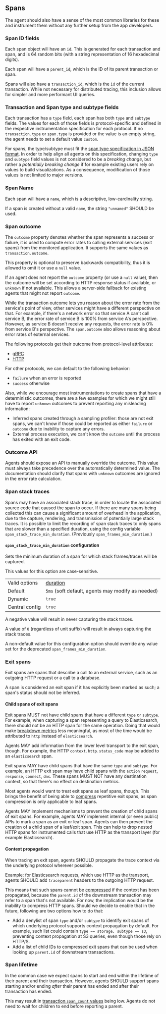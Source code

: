 ## Spans

The agent should also have a sense of the most common libraries for these and instrument them without any further setup from the app developers.

### Span ID fields

Each span object will have an `id`. This is generated for each transaction and
span, and is 64 random bits (with a string representation of 16 hexadecimal
digits).

Each span will have a `parent_id`, which is the ID of its parent transaction or
span.

Spans will also have a `transaction_id`, which is the `id` of the current
transaction. While not necessary for distributed tracing, this inclusion allows
for simpler and more performant UI queries.

### Transaction and Span type and subtype fields

Each transaction has a `type` field, each span has both `type` and `subtype` fields.
The values for each of those fields is protocol-specific and defined in the respective instrumentation specification
for each protocol.
If no `transaction.type` or `span.type` is provided or the value is an empty string, the agent needs to set a default value `custom`.

For spans, the type/subtype must fit the [span type specification in JSON format](../../tests/agents/json-specs/span_types.json).
In order to help align all agents on this specification, changing `type` and `subtype` field values is not considered
to be a _breaking change_, but rather a _potentially breaking change_ if for example existing users rely on values to
build visualizations. As a consequence, modification of those values is not limited to major versions.

### Span Name

Each span will have a `name`, which is a descriptive, low-cardinality string.

If a span is created without a valid `name`, the string `"unnamed"` SHOULD be used.

### Span outcome

The `outcome` property denotes whether the span represents a success or failure, it is used to compute error rates
to calling external services (exit spans) from the monitored application. It supports the same values as `transaction.outcome`.

This property is optional to preserve backwards compatibility, thus it is allowed to omit it or use a `null` value.

If an agent does not report the `outcome` property (or use a `null` value), then the outcome will be set according to HTTP
response status if available, or `unknown` if not available. This allows a server-side fallback for existing
agents that might not report `outcome`.

While the transaction outcome lets you reason about the error rate from the service's point of view,
other services might have a different perspective on that.
For example, if there's a network error so that service A can't call service B,
the error rate of service B is 100% from service A's perspective.
However, as service B doesn't receive any requests, the error rate is 0% from service B's perspective.
The `span.outcome` also allows reasoning about error rates of external services.

The following protocols get their outcome from protocol-level attributes:

- [gRPC](tracing-instrumentation-grpc.md#outcome)
- [HTTP](tracing-instrumentation-http.md#outcome)

For other protocols, we can default to the following behavior:

- `failure` when an error is reported
- `success` otherwise

Also, while we encourage most instrumentations to create spans that have a deterministic outcomes, there are a few
examples for which we might still have to report `unknown` outcomes to prevent reporting any misleading information:
- Inferred spans created through a sampling profiler: those are not exit spans, we can't know if those could be reported
as either `failure` or `outcome` due to inability to capture any errors.
- External process execution, we can't know the `outcome` until the process has exited with an exit code.

### Outcome API

Agents should expose an API to manually override the outcome.
This value must always take precedence over the automatically determined value.
The documentation should clarify that spans with `unknown` outcomes are ignored in the error rate calculation.

### Span stack traces

Spans may have an associated stack trace, in order to locate the associated
source code that caused the span to occur. If there are many spans being
collected this can cause a significant amount of overhead in the application,
due to the capture, rendering, and transmission of potentially large stack
traces. It is possible to limit the recording of span stack traces to only
spans that are slower than a specified duration, using the config variable
`span_stack_trace_min_duration`. (Previously
`span_frames_min_duration`.)

#### `span_stack_trace_min_duration` configuration

Sets the minimum duration of a span for which stack frames/traces will be
captured.

This values for this option are case-sensitive.

|                |   |
|----------------|---|
| Valid options  | [duration](configuration.md#configuration-value-types) |
| Default        | `5ms` (soft default, agents may modify as needed) |
| Dynamic        | `true` |
| Central config | `true` |

A negative value will result in never capturing the stack traces.

A value of `0` (regardless of unit suffix) will result in always capturing the
stack traces.

A non-default value for this configuration option should override any value
set for the deprecated `span_frames_min_duration`.

### Exit spans

Exit spans are spans that describe a call to an external service,
such as an outgoing HTTP request or a call to a database.

A span is considered an exit span if it has explicitly been marked as such; a
span's status should not be inferred.

#### Child spans of exit spans

Exit spans MUST not have child spans that have a different `type` or `subtype`.
For example, when capturing a span representing a query to Elasticsearch,
there should not be an HTTP span for the same operation.
Doing that would make [breakdown metrics](https://github.com/elastic/apm/blob/main/specs/agents/metrics.md#transaction-and-span-breakdown)
less meaningful,
as most of the time would be attributed to `http` instead of `elasticsearch`.

Agents MAY add information from the lower level transport to the exit span, though.
For example, the HTTP `context.http.status_code` may be added to an `elasticsearch` span.

Exit spans MAY have child spans that have the same `type` and `subtype`.
For example, an HTTP exit span may have child spans with the `action` `request`, `response`, `connect`, `dns`.
These spans MUST NOT have any destination context, so that there's no effect on destination metrics.

Most agents would want to treat exit spans as leaf spans, though.
This brings the benefit of being able to [compress](handling-huge-traces/tracing-spans-compress.md) repetitive exit spans,
as span compression is only applicable to leaf spans.

Agents MAY implement mechanisms to prevent the creation of child spans of exit spans.
For example, agents MAY implement internal (or even public) APIs to mark a span as an exit or leaf span.
Agents can then prevent the creation of a child span of a leaf/exit span.
This can help to drop nested HTTP spans for instrumented calls that use HTTP as the transport layer (for example Elasticsearch).

#### Context propagation

When tracing an exit span, agents SHOULD propagate the trace context via the underlying protocol wherever possible.

Example: for Elasticsearch requests, which use HTTP as the transport, agents SHOULD add `traceparent` headers to the outgoing HTTP request.

This means that such spans cannot be [compressed](handling-huge-traces/tracing-spans-compress.md) if the context has
been propagated, because the `parent.id` of the downstream transaction may refer to a span that's not available.
For now, the implication would be the inability to compress HTTP spans. Should we decide to enable that in the future,
following are two options how to do that:
- Add a denylist of span `type` and/or `subtype` to identify exit spans of which underlying protocol supports context propagation by default.
For example, such list could contain `type == storage, subtype == s3`, preventing context propagation at S3 queries, even though those rely on HTTP/S.
- Add a list of child IDs to compressed exit spans that can be used when looking up `parent.id` of downstream transactions.

### Span lifetime

In the common case we expect spans to start and end within the lifetime of their
parent and their transaction. However, agents SHOULD support spans starting
and/or ending *after* their parent has ended and after their transaction has
ended.

This may result in [transaction `span_count` values](handling-huge-traces/tracing-spans-limit.md#span-count)
being low. Agents do not need to wait for children to end before reporting a
parent.

